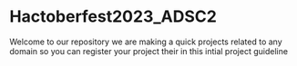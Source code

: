 # Hactoberfest2023_ADSC2

Welcome to our repository we are making a quick projects related to any domain so you can register your project their in this intial project guideline
